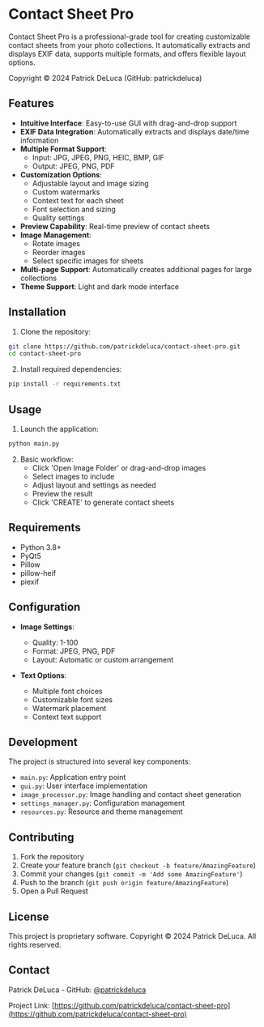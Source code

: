 # Contact Sheet Pro

Contact Sheet Pro is a professional-grade tool for creating customizable contact sheets from your photo collections. It automatically extracts and displays EXIF data, supports multiple formats, and offers flexible layout options.

Copyright © 2024 Patrick DeLuca (GitHub: patrickdeluca)

## Features

- **Intuitive Interface**: Easy-to-use GUI with drag-and-drop support
- **EXIF Data Integration**: Automatically extracts and displays date/time information
- **Multiple Format Support**: 
  - Input: JPG, JPEG, PNG, HEIC, BMP, GIF
  - Output: JPEG, PNG, PDF
- **Customization Options**:
  - Adjustable layout and image sizing
  - Custom watermarks
  - Context text for each sheet
  - Font selection and sizing
  - Quality settings
- **Preview Capability**: Real-time preview of contact sheets
- **Image Management**:
  - Rotate images
  - Reorder images
  - Select specific images for sheets
- **Multi-page Support**: Automatically creates additional pages for large collections
- **Theme Support**: Light and dark mode interface

## Installation

1. Clone the repository:
```bash
git clone https://github.com/patrickdeluca/contact-sheet-pro.git
cd contact-sheet-pro
```

2. Install required dependencies:
```bash
pip install -r requirements.txt
```

## Usage

1. Launch the application:
```bash
python main.py
```

2. Basic workflow:
   - Click 'Open Image Folder' or drag-and-drop images
   - Select images to include
   - Adjust layout and settings as needed
   - Preview the result
   - Click 'CREATE' to generate contact sheets

## Requirements

- Python 3.8+
- PyQt5
- Pillow
- pillow-heif
- piexif

## Configuration

- **Image Settings**:
  - Quality: 1-100
  - Format: JPEG, PNG, PDF
  - Layout: Automatic or custom arrangement

- **Text Options**:
  - Multiple font choices
  - Customizable font sizes
  - Watermark placement
  - Context text support

## Development

The project is structured into several key components:

- `main.py`: Application entry point
- `gui.py`: User interface implementation
- `image_processor.py`: Image handling and contact sheet generation
- `settings_manager.py`: Configuration management
- `resources.py`: Resource and theme management

## Contributing

1. Fork the repository
2. Create your feature branch (`git checkout -b feature/AmazingFeature`)
3. Commit your changes (`git commit -m 'Add some AmazingFeature'`)
4. Push to the branch (`git push origin feature/AmazingFeature`)
5. Open a Pull Request

## License

This project is proprietary software. Copyright © 2024 Patrick DeLuca. All rights reserved.

## Contact

Patrick DeLuca - GitHub: [@patrickdeluca](https://github.com/patrickdeluca)

Project Link: [https://github.com/patrickdeluca/contact-sheet-pro](https://github.com/patrickdeluca/contact-sheet-pro)
